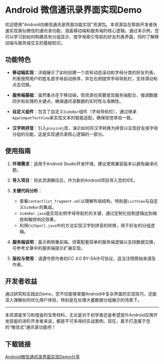 # Android 微信通讯录界面实现Demo

欢迎使用“Android仿微信通讯录界面功能实现”资源包。本资源旨在帮助开发者快速实现类似微信的通讯录功能，涵盖移动端和服务端的核心逻辑。通过本示例，您可以学习到如何构建具有分组显示、按字母索引导航的好友列表界面，同时了解移动端与服务端交互的基础知识。

## 功能特色

- **移动端实现**：详细展示了如何创建一个具有动态滚动和字母分类的好友列表。列表按照用户的姓名首字母自动排序，并在右侧提供字母导航栏，支持滑动和点击切换。
  
- **服务端基础**：虽然重点在于移动端，但资源也简要提及服务端配合，强调数据同步和处理的关键点，确保通讯录数据的实时性与准确性。

- **自定义组件**：包含了自定义`SideBar`组件（字母导航栏），通过继承`AppCompatTextView`来实现文本的智能适配，确保视觉体验一致。

- **汉字转拼音**：引入`pinyin4j`库，演示如何将汉字转换为拼音以实现好友按字母分组的功能，这是实现通讯录核心逻辑的一部分。

## 使用指南

1. **环境需求**：适用于Android Studio开发环境，建议使用兼容版本以避免编译问题。
   
2. **导入项目**：将此资源解压后，作为新的Android项目导入您的IDE。

3. **关键代码分析**：
   - 查看`contactlist_fragment.xml`以理解布局结构，特别是`ListView`与自定义`SideBar`的集成。
   - `SideBar.java`是实现右侧字母导航栏的关键，通过定制化绘制逻辑达到缩放和触控响应效果。
   - 利用`Cn2Spell.java`中的方法实现汉字到拼音的转换，用于好友的分组逻辑。

4. **服务端说明**：虽示例侧重前端，但需配套简单的服务端逻辑以支持数据交换，可参考文章中的服务端提示扩展实现。

5. **版权与使用**：请遵守原作者的CC 4.0 BY-SA许可协议，适当注明原始来源及作者。

## 开发者收益

通过研究和实践此Demo，您不仅能够掌握Android中复杂界面的实现技巧，还能深入理解如何优化用户体验，特别是在处理大量数据分组展示的场景下。

---

本资源是学习和借鉴的宝贵材料，无论是对于初学者还是希望提升Android应用开发技能的进阶开发者来说，都是不可多得的实战案例。现在，着手打造属于您的“微信式”通讯录功能吧！

## 下载链接

[Android微信通讯录界面实现Demo分享](https://pan.quark.cn/s/d03c784659e9)